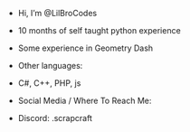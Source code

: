 - Hi, I’m @LilBroCodes
- 10 months of self taught python experience
- Some experience in Geometry Dash

- Other languages:
-   C#, C++, PHP, js


- Social Media / Where To Reach Me:
- Discord: .scrapcraft

<!---
---y
